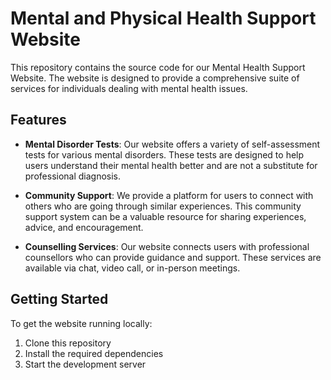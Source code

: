 # Mental and Physical Health Support Website

This repository contains the source code for our Mental Health Support Website. The website is designed to provide a comprehensive suite of services for individuals dealing with mental health issues.

## Features

- **Mental Disorder Tests**: Our website offers a variety of self-assessment tests for various mental disorders. These tests are designed to help users understand their mental health better and are not a substitute for professional diagnosis.

- **Community Support**: We provide a platform for users to connect with others who are going through similar experiences. This community support system can be a valuable resource for sharing experiences, advice, and encouragement.

- **Counselling Services**: Our website connects users with professional counsellors who can provide guidance and support. These services are available via chat, video call, or in-person meetings.

## Getting Started

To get the website running locally:

1. Clone this repository
2. Install the required dependencies
3. Start the development server
